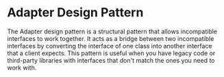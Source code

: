 # Adapter Design Pattern

The Adapter design pattern is a structural pattern that allows incompatible interfaces to work together. It acts as a bridge between two incompatible interfaces by converting the interface of one class into another interface that a client expects. This pattern is useful when you have legacy code or third-party libraries with interfaces that don't match the ones you need to work with.
